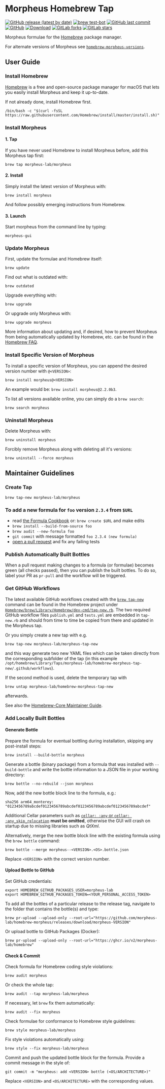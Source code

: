 # Morpheus Homebrew Tap

[![GitHub release (latest by date)](https://img.shields.io/github/v/release/morpheus-lab/homebrew-morpheus)](https://github.com/morpheus-lab/homebrew-morpheus/releases)
[![brew test-bot](https://github.com/morpheus-lab/homebrew-morpheus/actions/workflows/tests.yml/badge.svg)](https://github.com/morpheus-lab/homebrew-morpheus/actions/workflows/tests.yml)
[![GitHub last commit](https://img.shields.io/github/last-commit/morpheus-lab/homebrew-morpheus)](https://github.com/morpheus-lab/homebrew-morpheus/commits/main)
[![GitHub](https://img.shields.io/github/license/morpheus-lab/homebrew-morpheus)](https://github.com/morpheus-lab/homebrew-morpheus/blob/main/LICENSE)
[![Download](https://img.shields.io/badge/Download-Morpheus-blueviolet)](https://morpheus.gitlab.io/download/latest/)
[![GitLab forks](https://img.shields.io/gitlab/forks/morpheus.lab/morpheus?style=social)](https://gitlab.com/morpheus.lab/morpheus)
[![GitLab stars](https://img.shields.io/gitlab/stars/morpheus.lab/morpheus?style=social)](https://gitlab.com/morpheus.lab/morpheus)

Morpheus formulae for the [Homebrew](https://brew.sh/) package manager.

For alternate versions of Morpheus see [`homebrew-morpheus-versions`](https://github.com/morpheus-lab/homebrew-morpheus-versions).

## User Guide
### Install Homebrew

[Homebrew](https://brew.sh/) is a free and open-source package manager for macOS that lets you easily install Morpheus and keep it up-to-date.

If not already done, install Homebrew first.

    /bin/bash -c "$(curl -fsSL https://raw.githubusercontent.com/Homebrew/install/master/install.sh)"

### Install Morpheus

#### 1. Tap

If you have never used Homebrew to install Morpheus before, add this Morpheus tap first:

    brew tap morpheus-lab/morpheus

#### 2. Install

Simply install the latest version of Morpheus with:

    brew install morpheus

And follow possibly emerging instructions from Homebrew.

#### 3. Launch

Start morpheus from the command line by typing:

    morpheus-gui

### Update Morpheus

First, update the formulae and Homebrew itself:

    brew update

Find out what is outdated with:

    brew outdated

Upgrade everything with:

    brew upgrade

Or upgrade only Morpheus with:

    brew upgrade morpheus

More information about updating and, if desired, how to prevent Morpheus from being automatically updated by Homebrew, etc. can be found in the [Homebrew FAQ](https://docs.brew.sh/FAQ).

### Install Specific Version of Morpheus

To install a specific version of Morpheus, you can append the desired version number with ```@<VERSION>```:

    brew install morpheus@<VERSION>

An example would be: ```brew install morpheus@2.2.0b3```.

To list all versions available online, you can simply do a ```brew search```:

    brew search morpheus

### Uninstall Morpheus

Delete Morpheus with:

    brew uninstall morpheus

Forcibly remove Morpheus along with deleting all it's versions:

    brew uninstall --force morpheus

## Maintainer Guidelines

### Create Tap

    brew tap-new morpheus-lab/morpheus

### To add a new formula for `foo` version `2.3.4` from `$URL`

* read [the Formula Cookbook](https://docs.brew.sh/Formula-Cookbook) or: `brew create $URL` and make edits
* `brew install --build-from-source foo`
* `brew audit --new-formula foo`
* `git commit` with message formatted `foo 2.3.4 (new formula)`
* [open a pull request](https://brew.sh/2020/11/18/homebrew-tap-with-bottles-uploaded-to-github-releases/) and fix any failing tests

### Publish Automatically Built Bottles

When a pull request making changes to a formula (or formulae) becomes green (all checks passed), then you can publish the built bottles. To do so, label your PR as `pr-pull` and the workflow will be triggered.

### Get GitHub Workflows

The latest available GitHub workflows created with the [`brew tap-new`](https://docs.brew.sh/Manpage#tap-new-options-userrepo) command can be found in the Homebrew project under [`Homebrew/brew/Library/Homebrew/dev-cmd/tap-new.rb`](https://github.com/Homebrew/brew/blob/master/Library/Homebrew/dev-cmd/tap-new.rb). The two required GitHub workflow files `publish.yml` and `tests.yml` are embedded in `tap-new.rb` and should from time to time be copied from there and updated in the Morpheus tap.

Or you simply create a new tap with e.g.

    brew tap-new morpheus-lab/morpheus-tap-new 

and this way generate two new YAML files which can be taken directly from the corresponding subfolder of the tap (in this example `/opt/homebrew/Library/Taps/morpheus-lab/homebrew-morpheus-tap-new/.github/workflows`).

If the second method is used, delete the temporary tap with

    brew untap morpheus-lab/homebrew-morpheus-tap-new

afterwards.

See also the [Homebrew-Core Maintainer Guide](https://github.com/Homebrew/brew/blob/master/docs/Homebrew-homebrew-core-Maintainer-Guide.md).

### Add Locally Built Bottles

#### Generate Bottle

Prepare the formula for eventual bottling during installation, skipping any post-install steps:

    brew install --build-bottle morpheus

Generate a bottle (binary package) from a formula that was installed with
`--build-bottle` and write the bottle information to a JSON file in your working directory:

    brew bottle --no-rebuild --json morpheus

Now, add the new bottle block line to the formula, e.g.:

    sha256 arm64_monterey: "0123456789abcdef0123456789abcdef0123456789abcdef0123456789abcdef"

Additional Cellar parameters such as [`cellar: :any` or `cellar: :any_skip_relocation`](https://docs.brew.sh/Bottles#cellar-cellar) **must be omitted**, otherwise the GUI will crash on startup due to missing libraries such as *QtXml*.

Alternatively, merge the new bottle block line with the existing formula using the `brew bottle` command:

    brew bottle --merge morpheus--<VERSION>.<OS>.bottle.json

Replace `<VERSION>` with the correct version number.

#### Upload Bottle to GitHub

Set GitHub credentials:

    export HOMEBREW_GITHUB_PACKAGES_USER=morpheus-lab
    export HOMEBREW_GITHUB_PACKAGES_TOKEN=<YOUR_PERSONAL_ACCESS_TOKEN>

To add all the bottles of a particular release to the release tag, navigate to the folder that contains the bottle(s) and type:

    brew pr-upload --upload-only --root-url="https://github.com/morpheus-lab/homebrew-morpheus/releases/download/morpheus-VERSION"

Or upload bottle to GitHub Packages (Docker):

    brew pr-upload --upload-only --root-url="https://ghcr.io/v2/morpheus-lab/homebrew"

#### Check & Commit

Check formula for Homebrew coding style violations:

    brew audit morpheus

Or check the whole tap:

    brew audit --tap morpheus-lab/morpheus

If necessary, let `brew` fix them automatically:

    brew audit --fix morpheus

Check formulae for conformance to Homebrew style guidelines:

    brew style morpheus-lab/morpheus

Fix style violations automatically using:

    brew style --fix morpheus-lab/morpheus

Commit and push the updated bottle block for the formula. Provide a commit message in the style of:

    git commit -m "morpheus: add <VERSION> bottle (<OS/ARCHITECTURE>)"

Replace `<VERSION>` and `<OS/ARCHITECTURE>` with the corresponding values.
